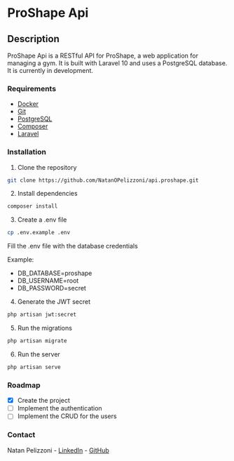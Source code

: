 # ProShape Api

## Description
ProShape Api is a RESTful API for ProShape, a web application for managing a gym. It is built with Laravel 10 and uses a PostgreSQL database. It is currently in development.

### Requirements
- [Docker](https://www.docker.com/)
- [Git](https://git-scm.com/)
- [PostgreSQL](https://www.postgresql.org/)
- [Composer](https://getcomposer.org/)
- [Laravel](https://laravel.com/)

### Installation
1. Clone the repository
```sh
git clone https://github.com/NatanOPelizzoni/api.proshape.git
```

2. Install dependencies
```sh
composer install
```

3. Create a .env file
```sh
cp .env.example .env
```

Fill the .env file with the database credentials

Example:
- DB_DATABASE=proshape
-  DB_USERNAME=root
-  DB_PASSWORD=secret

4. Generate the JWT secret
```sh
php artisan jwt:secret
```

5. Run the migrations
```sh
php artisan migrate
```

6. Run the server
```sh
php artisan serve
```

### Roadmap
- [x] Create the project
- [ ] Implement the authentication
- [ ] Implement the CRUD for the users

### Contact
Natan Pelizzoni -
[LinkedIn](https://www.linkedin.com/in/natan-o-pelizzoni-739177131/) -
[GitHub](https://github.com/NatanOPelizzoni)
